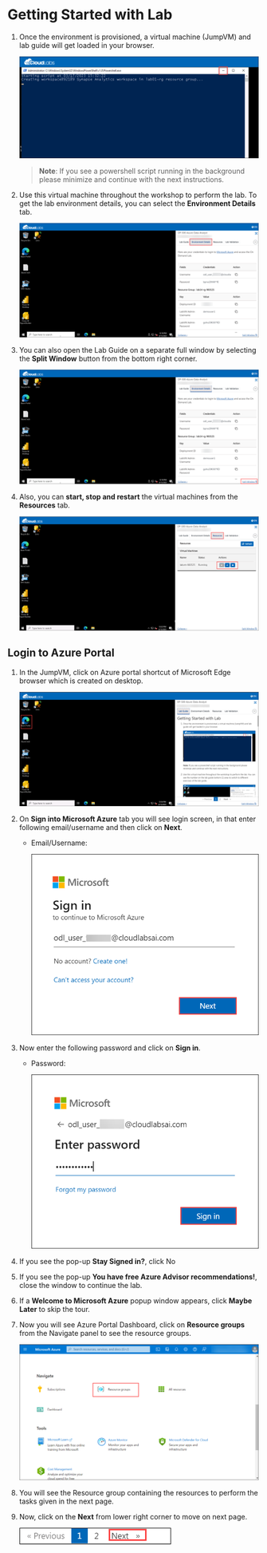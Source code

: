 # Getting Started with Lab

1. Once the environment is provisioned, a virtual machine (JumpVM) and lab guide will get loaded in your browser.

   ![](../images1/minimize.png "Close Sign_up")

   > **Note**:  If you see a powershell script running in the background please minimize and continue with the next instructions.

1. Use this virtual machine throughout the workshop to perform the lab. To get the lab environment details, you can select the **Environment Details** tab.

    ![](../images1/dp-500-intro-1-1.png)

1. You can also open the Lab Guide on a separate full window by selecting the **Split Window** button from the bottom right corner.

    ![](../images1/dp-500-intro-1.png)

1. Also, you can **start, stop and restart** the virtual machines from the **Resources** tab.

    ![](../images1/dp-500-intro-2.png)

## Login to Azure Portal
1. In the JumpVM, click on Azure portal shortcut of Microsoft Edge browser which is created on desktop.

   ![](../images1/dp-500-intro-3.png)
  
1. On **Sign into Microsoft Azure** tab you will see login screen, in that enter following email/username and then click on **Next**. 
   * Email/Username: <inject key="AzureAdUserEmail"></inject>
   
     ![](../images1/dp-500-intro-4.png)
     
1. Now enter the following password and click on **Sign in**.
   * Password: <inject key="AzureAdUserPassword"></inject>
   
     ![](../images1/dp-500-intro-5.png)
      
1. If you see the pop-up **Stay Signed in?**, click No

1. If you see the pop-up **You have free Azure Advisor recommendations!**, close the window to continue the lab.

1. If a **Welcome to Microsoft Azure** popup window appears, click **Maybe Later** to skip the tour.
   
1. Now you will see Azure Portal Dashboard, click on **Resource groups** from the Navigate panel to see the resource groups.

   ![](../images1/dp-500-intro-6.png)
   
1. You will see the Resource group containing the resources to perform the tasks given in the next page.
   
1. Now, click on the **Next** from lower right corner to move on next page.
  
   ![](../images1/dp-500-intro-7.png)
 

